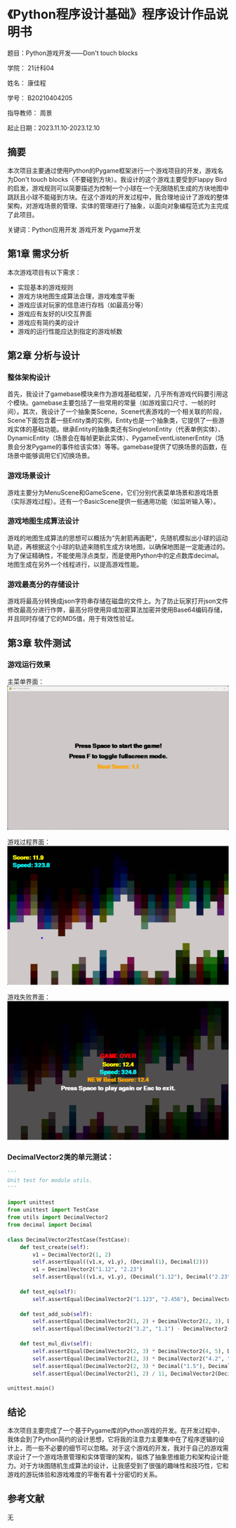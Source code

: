 # 《Python程序设计基础》程序设计作品说明书

题目：Python游戏开发——Don't touch blocks

学院： 21计科04

姓名： 康佳程

学号： B20210404205

指导教师： 周景

起止日期：2023.11.10-2023.12.10

## 摘要

本次项目主要通过使用Python的Pygame框架进行一个游戏项目的开发，游戏名为Don't touch blocks（不要碰到方块）。我设计的这个游戏主要受到Flappy Bird的启发，游戏规则可以简要描述为控制一个小球在一个无限随机生成的方块地图中跳跃且小球不能碰到方块。在这个游戏的开发过程中，我合理地设计了游戏的整体架构，对游戏场景的管理、实体的管理进行了抽象，以面向对象编程范式为主完成了此项目。

关键词：Python应用开发 游戏开发 Pygame开发

## 第1章 需求分析

本次游戏项目有以下需求：
- 实现基本的游戏规则
- 游戏方块地图生成算法合理，游戏难度平衡
- 游戏应该对玩家的信息进行存档（如最高分等）
- 游戏应有友好的UI交互界面
- 游戏应有简约美的设计
- 游戏的运行性能应达到指定的游戏帧数

## 第2章 分析与设计

### 整体架构设计

首先，我设计了gamebase模块来作为游戏基础框架，几乎所有游戏代码要引用这个模块。gamebase主要包括了一些常用的常量（如游戏窗口尺寸、一帧的时间）。其次，我设计了一个抽象类Scene，Scene代表游戏的一个相关联的阶段，Scene下面包含着一些Entity类的实例，Entity也是一个抽象类，它提供了一些游戏实体的基础功能。继承Entity的抽象类还有SingletonEntity（代表单例实体）、DynamicEntity（场景会在每帧更新此实体）、PygameEventListenerEntity（场景会分发Pygame的事件给该实体）等等。gamebase提供了切换场景的函数，在场景中能够调用它们切换场景。

### 游戏场景设计

游戏主要分为MenuScene和GameScene，它们分别代表菜单场景和游戏场景（实际游戏过程）。还有一个BasicScene提供一些通用功能（如监听输入等）。

### 游戏地图生成算法设计

游戏的地图生成算法的思想可以概括为“先射箭再画靶”，先随机模拟出小球的运动轨迹，再根据这个小球的轨迹来随机生成方块地图，以确保地图是一定能通过的。为了保证精确性，不能使用浮点类型，而是使用Python中的定点数库decimal。地图生成在另外一个线程进行，以提高游戏性能。

### 游戏最高分的存储设计

游戏将最高分转换成json字符串存储在磁盘的文件上。为了防止玩家打开json文件修改最高分进行作弊，最高分将使用异或加密算法加密并使用Base64编码存储，并且同时存储了它的MD5值，用于有效性验证。

## 第3章 软件测试

### 游戏运行效果

主菜单界面：
![img](images/1.jpg)

游戏过程界面：
![img](images/2.jpg)

游戏失败界面：
![img](images/3.jpg)

### DecimalVector2类的单元测试：

```python
'''
Unit test for module utils.
'''

import unittest
from unittest import TestCase
from utils import DecimalVector2
from decimal import Decimal

class DecimalVector2TestCase(TestCase):
    def test_create(self):
        v1 = DecimalVector2(1, 2)
        self.assertEqual((v1.x, v1.y), (Decimal(1), Decimal(2)))
        v1 = DecimalVector2("1.12", "2.23")
        self.assertEqual((v1.x, v1.y), (Decimal("1.12"), Decimal("2.23")))

    def test_eq(self):
        self.assertEqual(DecimalVector2("1.123", "2.456"), DecimalVector2("1.123", "2.456"))

    def test_add_sub(self):
        self.assertEqual(DecimalVector2(1, 2) + DecimalVector2(2, 3), DecimalVector2(3, 5))
        self.assertEqual(DecimalVector2("3.2", "1.1") - DecimalVector2("1.1", "0.9"), DecimalVector2("2.1", "0.2"))

    def test_mul_div(self):
        self.assertEqual(DecimalVector2(2, 3) * DecimalVector2(4, 5), Decimal(2 * 4 + 3 * 5))
        self.assertEqual(DecimalVector2(2, 3) * DecimalVector2("4.2", "5.1"), 2 * Decimal("4.2") + 3 * Decimal("5.1"))
        self.assertEqual(DecimalVector2(2, 3) * Decimal("1.5"), DecimalVector2(3, "4.5"))
        self.assertEqual(DecimalVector2(1, 2) / 11, DecimalVector2(Decimal(1) / Decimal(11), Decimal(2) / Decimal(11)))

unittest.main()
```

## 结论

本次项目主要完成了一个基于Pygame库的Python游戏的开发。在开发过程中，我体会到了Python简约的设计思想，它将我的注意力主要集中在了程序逻辑的设计上，而一些不必要的细节可以忽略。对于这个游戏的开发，我对于自己的游戏需求设计了一个游戏场景管理和实体管理的架构，锻炼了抽象思维能力和架构设计能力。对于方块图随机生成算法的设计，让我感受到了很强的趣味性和技巧性，它和游戏的游玩体验和游戏难度的平衡有着十分密切的关系。

## 参考文献
无
